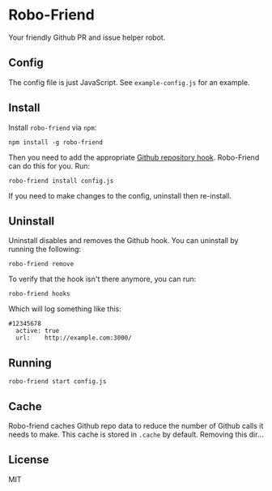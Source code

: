 # Robo-Friend

Your friendly Github PR and issue helper robot.

## Config

The config file is just JavaScript.
See `example-config.js` for an example.

## Install

Install `robo-friend` via `npm`:

```shell
npm install -g robo-friend
```

Then you need to add the appropriate [Github repository hook](http://developer.github.com/v3/repos/hooks/).
Robo-Friend can do this for you.
Run:

```shell
robo-friend install config.js
```

If you need to make changes to the config, uninstall then re-install.

## Uninstall

Uninstall disables and removes the Github hook.
You can uninstall by running the following:

```shell
robo-friend remove
```

To verify that the hook isn't there anymore, you can run:

```shell
robo-friend hooks
```

Which will log something like this:

```
#12345678
  active: true
  url:    http://example.com:3000/
```

## Running

```shell
robo-friend start config.js
```

## Cache

Robo-friend caches Github repo data to reduce the number of Github calls it needs to make.
This cache is stored in `.cache` by default. Removing this dir...

## License
MIT
